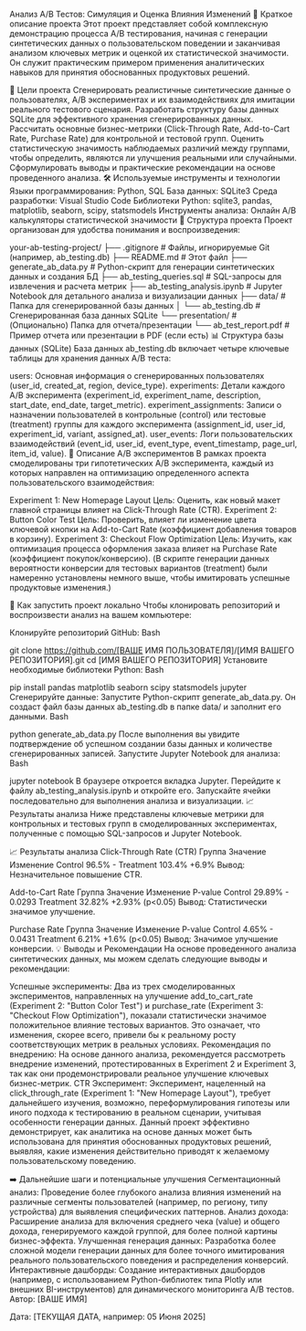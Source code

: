 Анализ A/B Тестов: Симуляция и Оценка Влияния Изменений
🚀 Краткое описание проекта
Этот проект представляет собой комплексную демонстрацию процесса A/B тестирования, начиная с генерации синтетических данных о пользовательском поведении и заканчивая анализом ключевых метрик и оценкой их статистической значимости. Он служит практическим примером применения аналитических навыков для принятия обоснованных продуктовых решений.

🎯 Цели проекта
Сгенерировать реалистичные синтетические данные о пользователях, A/B экспериментах и их взаимодействиях для имитации реального тестового сценария.
Разработать структуру базы данных SQLite для эффективного хранения сгенерированных данных.
Рассчитать основные бизнес-метрики (Click-Through Rate, Add-to-Cart Rate, Purchase Rate) для контрольной и тестовой групп.
Оценить статистическую значимость наблюдаемых различий между группами, чтобы определить, являются ли улучшения реальными или случайными.
Сформулировать выводы и практические рекомендации на основе проведенного анализа.
🛠️ Используемые инструменты и технологии
Языки программирования: Python, SQL
База данных: SQLite3
Среда разработки: Visual Studio Code
Библиотеки Python: sqlite3, pandas, matplotlib, seaborn, scipy, statsmodels
Инструменты анализа: Онлайн A/B калькуляторы статистической значимости
📂 Структура проекта
Проект организован для удобства понимания и воспроизведения:

your-ab-testing-project/
├── .gitignore                   # Файлы, игнорируемые Git (например, ab_testing.db)
├── README.md                    # Этот файл
├── generate_ab_data.py          # Python-скрипт для генерации синтетических данных и создания БД
├── ab_testing_queries.sql       # SQL-запросы для извлечения и расчета метрик
├── ab_testing_analysis.ipynb    # Jupyter Notebook для детального анализа и визуализации данных
├── data/                        # Папка для сгенерированной базы данных
│   └── ab_testing.db            # Сгенерированная база данных SQLite
└── presentation/                # (Опционально) Папка для отчета/презентации
    └── ab_test_report.pdf       # Пример отчета или презентации в PDF (если есть)
📊 Структура базы данных (SQLite)
База данных ab_testing.db включает четыре ключевые таблицы для хранения данных A/B теста:

users: Основная информация о сгенерированных пользователях (user_id, created_at, region, device_type).
experiments: Детали каждого A/B эксперимента (experiment_id, experiment_name, description, start_date, end_date, target_metric).
experiment_assignments: Записи о назначении пользователей в контрольные (control) или тестовые (treatment) группы для каждого эксперимента (assignment_id, user_id, experiment_id, variant, assigned_at).
user_events: Логи пользовательских взаимодействий (event_id, user_id, event_type, event_timestamp, page_url, item_id, value).
🧪 Описание A/B экспериментов
В рамках проекта смоделированы три гипотетических A/B эксперимента, каждый из которых направлен на оптимизацию определенного аспекта пользовательского взаимодействия:

Experiment 1: New Homepage Layout
Цель: Оценить, как новый макет главной страницы влияет на Click-Through Rate (CTR).
Experiment 2: Button Color Test
Цель: Проверить, влияет ли изменение цвета ключевой кнопки на Add-to-Cart Rate (коэффициент добавления товаров в корзину).
Experiment 3: Checkout Flow Optimization
Цель: Изучить, как оптимизация процесса оформления заказа влияет на Purchase Rate (коэффициент покупок/конверсию).
(В скрипте генерации данных вероятности конверсии для тестовых вариантов (treatment) были намеренно установлены немного выше, чтобы имитировать успешные продуктовые изменения.)

🚀 Как запустить проект локально
Чтобы клонировать репозиторий и воспроизвести анализ на вашем компьютере:

Клонируйте репозиторий GitHub:
Bash

git clone https://github.com/[ВАШЕ ИМЯ ПОЛЬЗОВАТЕЛЯ]/[ИМЯ ВАШЕГО РЕПОЗИТОРИЯ].git
cd [ИМЯ ВАШЕГО РЕПОЗИТОРИЯ]
Установите необходимые библиотеки Python:
Bash

pip install pandas matplotlib seaborn scipy statsmodels jupyter
Сгенерируйте данные: Запустите Python-скрипт generate_ab_data.py. Он создаст файл базы данных ab_testing.db в папке data/ и заполнит его данными.
Bash

python generate_ab_data.py
После выполнения вы увидите подтверждение об успешном создании базы данных и количестве сгенерированных записей.
Запустите Jupyter Notebook для анализа:
Bash

jupyter notebook
В браузере откроется вкладка Jupyter. Перейдите к файлу ab_testing_analysis.ipynb и откройте его. Запускайте ячейки последовательно для выполнения анализа и визуализации.
📈 Результаты анализа
Ниже представлены ключевые метрики для контрольных и тестовых групп в смоделированных экспериментах, полученные с помощью SQL-запросов и Jupyter Notebook.

📈 Результаты анализа
Click-Through Rate (CTR)
Группа	Значение	Изменение
Control	96.5%	-
Treatment	103.4%	+6.9%
Вывод: Незначительное повышение CTR.

Add-to-Cart Rate
Группа	Значение	Изменение	P-value
Control	29.89%	-	0.0293
Treatment	32.82%	+2.93%	(p<0.05)
Вывод: Статистически значимое улучшение.

Purchase Rate
Группа	Значение	Изменение	P-value
Control	4.65%	-	0.0431
Treatment	6.21%	+1.6%	(p<0.05)
Вывод: Значимое улучшение конверсии.
💡 Выводы и Рекомендации
На основе проведенного анализа синтетических данных, мы можем сделать следующие выводы и рекомендации:

Успешные эксперименты: Два из трех смоделированных экспериментов, направленных на улучшение add_to_cart_rate (Experiment 2: "Button Color Test") и purchase_rate (Experiment 3: "Checkout Flow Optimization"), показали статистически значимое положительное влияние тестовых вариантов. Это означает, что изменения, скорее всего, привели бы к реальному росту соответствующих метрик в реальных условиях.
Рекомендация по внедрению: На основе данного анализа, рекомендуется рассмотреть внедрение изменений, протестированных в Experiment 2 и Experiment 3, так как они продемонстрировали реальное улучшение ключевых бизнес-метрик.
CTR Эксперимент: Эксперимент, нацеленный на click_through_rate (Experiment 1: "New Homepage Layout"), требует дальнейшего изучения, возможно, переформулирования гипотезы или иного подхода к тестированию в реальном сценарии, учитывая особенности генерации данных.
Данный проект эффективно демонстрирует, как аналитика на основе данных может быть использована для принятия обоснованных продуктовых решений, выявляя, какие изменения действительно приводят к желаемому пользовательскому поведению.

➡️ Дальнейшие шаги и потенциальные улучшения
Сегментационный анализ: Проведение более глубокого анализа влияния изменений на различные сегменты пользователей (например, по региону, типу устройства) для выявления специфических паттернов.
Анализ дохода: Расширение анализа для включения среднего чека (value) и общего дохода, генерируемого каждой группой, для более полной картины бизнес-эффекта.
Улучшенная генерация данных: Разработка более сложной модели генерации данных для более точного имитирования реального пользовательского поведения и распределения конверсий.
Интерактивные дашборды: Создание интерактивных дашбордов (например, с использованием Python-библиотек типа Plotly или внешних BI-инструментов) для динамического мониторинга A/B тестов.
Автор: [ВАШЕ ИМЯ]

Дата: [ТЕКУЩАЯ ДАТА, например: 05 Июня 2025]
